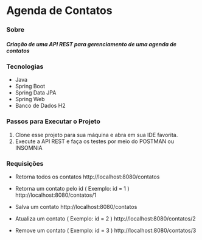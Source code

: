 # Agenda de Contatos

### Sobre

##### Criação de uma API REST para gerenciamento de uma agenda de contatos

### Tecnologias
* Java
* Spring Boot
* Spring Data JPA
* Spring Web
* Banco de Dados H2

### Passos para Executar o Projeto
1. Clone esse projeto para sua máquina e abra em sua IDE favorita.
2. Execute a API REST e faça os testes por meio do POSTMAN ou INSOMNIA

### Requisições
* Retorna todos os contatos
  http://localhost:8080/contatos

* Retorna um contato pelo id ( Exemplo: id = 1 )
  http://localhost:8080/contatos/1

* Salva um contato
  http://localhost:8080/contatos

* Atualiza um contato ( Exemplo: id = 2 )
  http://localhost:8080/contatos/2

* Remove um contato ( Exemplo: id = 3 )
  http://localhost:8080/contatos/3
